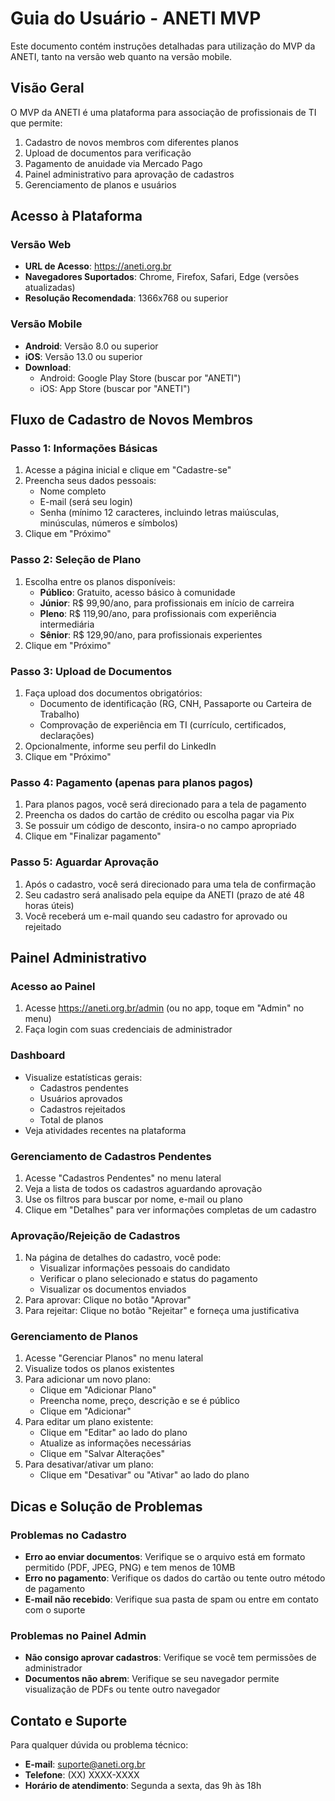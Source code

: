 # Guia do Usuário - ANETI MVP

Este documento contém instruções detalhadas para utilização do MVP da ANETI, tanto na versão web quanto na versão mobile.

## Visão Geral

O MVP da ANETI é uma plataforma para associação de profissionais de TI que permite:

1. Cadastro de novos membros com diferentes planos
2. Upload de documentos para verificação
3. Pagamento de anuidade via Mercado Pago
4. Painel administrativo para aprovação de cadastros
5. Gerenciamento de planos e usuários

## Acesso à Plataforma

### Versão Web
- **URL de Acesso**: https://aneti.org.br
- **Navegadores Suportados**: Chrome, Firefox, Safari, Edge (versões atualizadas)
- **Resolução Recomendada**: 1366x768 ou superior

### Versão Mobile
- **Android**: Versão 8.0 ou superior
- **iOS**: Versão 13.0 ou superior
- **Download**: 
  - Android: Google Play Store (buscar por "ANETI")
  - iOS: App Store (buscar por "ANETI")

## Fluxo de Cadastro de Novos Membros

### Passo 1: Informações Básicas
1. Acesse a página inicial e clique em "Cadastre-se"
2. Preencha seus dados pessoais:
   - Nome completo
   - E-mail (será seu login)
   - Senha (mínimo 12 caracteres, incluindo letras maiúsculas, minúsculas, números e símbolos)
3. Clique em "Próximo"

### Passo 2: Seleção de Plano
1. Escolha entre os planos disponíveis:
   - **Público**: Gratuito, acesso básico à comunidade
   - **Júnior**: R$ 99,90/ano, para profissionais em início de carreira
   - **Pleno**: R$ 119,90/ano, para profissionais com experiência intermediária
   - **Sênior**: R$ 129,90/ano, para profissionais experientes
2. Clique em "Próximo"

### Passo 3: Upload de Documentos
1. Faça upload dos documentos obrigatórios:
   - Documento de identificação (RG, CNH, Passaporte ou Carteira de Trabalho)
   - Comprovação de experiência em TI (currículo, certificados, declarações)
2. Opcionalmente, informe seu perfil do LinkedIn
3. Clique em "Próximo"

### Passo 4: Pagamento (apenas para planos pagos)
1. Para planos pagos, você será direcionado para a tela de pagamento
2. Preencha os dados do cartão de crédito ou escolha pagar via Pix
3. Se possuir um código de desconto, insira-o no campo apropriado
4. Clique em "Finalizar pagamento"

### Passo 5: Aguardar Aprovação
1. Após o cadastro, você será direcionado para uma tela de confirmação
2. Seu cadastro será analisado pela equipe da ANETI (prazo de até 48 horas úteis)
3. Você receberá um e-mail quando seu cadastro for aprovado ou rejeitado

## Painel Administrativo

### Acesso ao Painel
1. Acesse https://aneti.org.br/admin (ou no app, toque em "Admin" no menu)
2. Faça login com suas credenciais de administrador

### Dashboard
- Visualize estatísticas gerais:
  - Cadastros pendentes
  - Usuários aprovados
  - Cadastros rejeitados
  - Total de planos
- Veja atividades recentes na plataforma

### Gerenciamento de Cadastros Pendentes
1. Acesse "Cadastros Pendentes" no menu lateral
2. Veja a lista de todos os cadastros aguardando aprovação
3. Use os filtros para buscar por nome, e-mail ou plano
4. Clique em "Detalhes" para ver informações completas de um cadastro

### Aprovação/Rejeição de Cadastros
1. Na página de detalhes do cadastro, você pode:
   - Visualizar informações pessoais do candidato
   - Verificar o plano selecionado e status do pagamento
   - Visualizar os documentos enviados
2. Para aprovar: Clique no botão "Aprovar"
3. Para rejeitar: Clique no botão "Rejeitar" e forneça uma justificativa

### Gerenciamento de Planos
1. Acesse "Gerenciar Planos" no menu lateral
2. Visualize todos os planos existentes
3. Para adicionar um novo plano:
   - Clique em "Adicionar Plano"
   - Preencha nome, preço, descrição e se é público
   - Clique em "Adicionar"
4. Para editar um plano existente:
   - Clique em "Editar" ao lado do plano
   - Atualize as informações necessárias
   - Clique em "Salvar Alterações"
5. Para desativar/ativar um plano:
   - Clique em "Desativar" ou "Ativar" ao lado do plano

## Dicas e Solução de Problemas

### Problemas no Cadastro
- **Erro ao enviar documentos**: Verifique se o arquivo está em formato permitido (PDF, JPEG, PNG) e tem menos de 10MB
- **Erro no pagamento**: Verifique os dados do cartão ou tente outro método de pagamento
- **E-mail não recebido**: Verifique sua pasta de spam ou entre em contato com o suporte

### Problemas no Painel Admin
- **Não consigo aprovar cadastros**: Verifique se você tem permissões de administrador
- **Documentos não abrem**: Verifique se seu navegador permite visualização de PDFs ou tente outro navegador

## Contato e Suporte

Para qualquer dúvida ou problema técnico:
- **E-mail**: suporte@aneti.org.br
- **Telefone**: (XX) XXXX-XXXX
- **Horário de atendimento**: Segunda a sexta, das 9h às 18h
